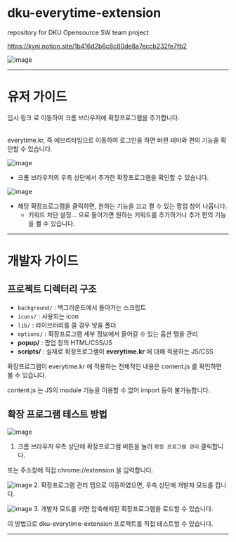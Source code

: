 # dku-everytime-extension
repository for DKU Opensource SW team project

https://kyni.notion.site/1b416d2b6c8c80de8a7eccb232fe7fb2

![image](https://github.com/user-attachments/assets/1835053e-0413-46ba-a23d-162bf56946e3)

---
# 유저 가이드

<a>임시 링크</a> 로 이동하여 크롬 브라우저에 확장프로그램을 추가합니다.

<br>
everytime.kr, 즉 에브리타임으로 이동하여 로그인을 하면 바뀐 테마와 편의 기능을 확인할 수 있습니다.
<br>

![image](https://github.com/user-attachments/assets/5cca000d-ce4f-466e-9486-21c43a89bfdf)
- 크롬 브라우저의 우측 상단에서 추가한 확장프로그램을 확인할 수 있습니다.

![image](https://github.com/user-attachments/assets/b779bdd2-469b-40d0-8dbc-196b6b42f166)
- 해당 확장프로그램을 클릭하면, 원하는 기능을 끄고 켤 수 있는 팝업 창이 나옵니다.
  - 키워드 차단 설정... 으로 들어가면 원하는 키워드를 추가하거나 추가 편의 기능을 켤 수 있습니다. 



---
# 개발자 가이드

## 프로젝트 디렉터리 구조
- `background/` : 백그라운드에서 돌아가는 스크립트
- `icons/` : 사용되는 icon
- `lib/` : 라이브러리를 쓸 경우 넣을 폴더
- `options/` : 확장프로그램 세부 정보에서 들어갈 수 있는 옵션 탭을 관리
- **popup/** : 팝업 창의 HTML/CSS/JS
- **scripts/** : 실제로 확장프로그램이 **everytime.kr** 에 대해 적용하는 JS/CSS

확장프로그램이 everytime.kr 에 적용하는 전체적인 내용은 content.js 를 확인하면 볼 수 있습니다.

content.js 는 JS의 module 기능을 이용할 수 없어 import 등이 불가능합니다.

## 확장 프로그램 테스트 방법

![image](https://github.com/user-attachments/assets/df6659b7-759e-4dcd-82db-b1ec7dad1177)
1. 크롬 브라우저 우측 상단에 확장프로그램 버튼을 눌러 `확장 프로그램 관리` 클릭합니다.

또는 주소창에 직접 chrome://extension 을 입력합니다.

![image](https://github.com/user-attachments/assets/47b917a6-02e3-433c-a4b0-ea7c762c8e45)
2. 확장프로그램 관리 탭으로 이동하였으면, 우측 상단에 개발자 모드를 킵니다.

![image](https://github.com/user-attachments/assets/dc1fba75-7b9f-499d-bbb5-5da6d64bd6ea)
3. 개발자 모드를 키면 압축해제된 확장프로그램을 로드할 수 있습니다.

이 방법으로 dku-everytime-extension 프로젝트를 직접 테스트할 수 있습니다.

---
